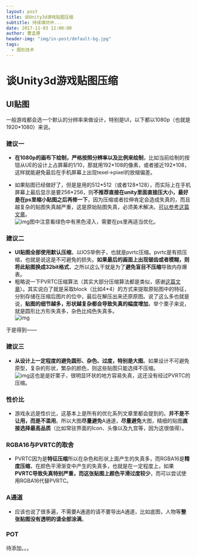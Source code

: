 ```yaml
---
layout: post
title: 谈Unity3d游戏贴图压缩
subtitle: 持续填坑中...
date: 2017-11-03 12:00:00
author: 曹孟德
header-img: "img/in-post/default-bg.jpg"
tags:
  - 图形技术
---
```



# 谈Unity3d游戏贴图压缩

## UI贴图  
一般游戏都会选一个默认的分辨率来做设计，特别是UI，以下都以1080p（也就是1920\*1080）来说。  

### 建议一  
- **在1080p的画布下绘制，严格按照分辨率以及比例来绘制**，比如当前绘制的按钮从UE的设计上占屏幕的1/10，那就用192\*108的像素，或者接近192\*108，这样就能避免最后在手机屏幕上出现texel->pixel的放缩偏差。  

- 如果贴图已经做好了，但是是用的512\*512（或者128\*128），而实际上在手机屏幕上最后显示是要256\*256，则**不推荐直接在unity里面直接压大小，最好是在ps里缩小贴图之后再修一下**，因为压缩或者拉伸肯定会造成失真的，而且越复杂的贴图失真越严重，这是原始贴图失真，必须美术解决。[可以参考这篇文章](http://www.17xsj.com/UIsheji/lilunjiqiao/2083.html)。    
![img](/img/in-post/talk-texture-compress/qiuyuan_shaxuan_df2.png)图中注意看绿色中有黑色浸入，需要在ps里再适当优化。


### 建议二
- **UI贴图全部使用默认压缩**，以IOS举例子，也就是pvrtc压缩。pvrtc是有损压缩，也就是说这是不可避免的损失。**如果最后的画面上出现锯齿或者模糊，则将此贴图换成32bit格式**，之所以这么干就是为了**避免盲目不压缩**导致内存爆表。  
- 粗略说一下PVRTC压缩算法（其实大部分压缩算法都是类似，感谢[这篇文章](http://blog.csdn.net/bugrunner/article/details/50538770)）。其实说白了就是采取block（比如4\*4）的方式来提取原贴图中的特征，分别存储在压缩后图片的位中，最后在解压出来还原原图。说了这么多也就是说，**贴图的细节越多，形状越复杂都会导致失真的幅度增加**，举个栗子来说，就是圆形比方形失真多，杂色比纯色失真多。   
![img](/img/in-post/talk-texture-compress/pvrtc-compress-algorithm.png)


于是得到——
### 建议三
- **从设计上一定程度的避免圆形、杂色、过度，特别是大图**。如果设计不可避免原型，复杂的形状，繁杂的颜色，则这些贴图只能选择不压缩。  
![img](/img/in-post/talk-texture-compress/qiuyuan_shaxuan_df2.png)这也是是好栗子，很明显环状的地方容易失真，这还没有经过PVRTC的压缩。

### 性价比
- 游戏永远是性价比，这基本上是所有的优化系列文章里都会提到的。**并不是不让用，而是不滥用**。所以大图**尽量避免**A通道，**尽量避免**大图，精细的贴图**直接选择最高品质**（比如常驻界面的Icon、头像以及九宫等，因为这很值得）。

### RGBA16与PVRTC的取舍
- PVRTC因为是**特征压缩**所以在杂色和形状上面产生的失真多，而RGBA16是**精度压缩**，在颜色平滑渐变中产生的失真多，也就是在一定程度上，如果**PVRTC导致失真特别严重，而这张贴图上颜色平滑过度较少**，而可以尝试使用RGBA16代替PVRTC。

### A通道
- 应该也说了很多遍，不需要A通道的请不要导出A通道，比如底图，人物等**整张贴图没有透明的请全部涂满**。

### POT
待添加。。。

